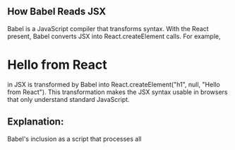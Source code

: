 ## How Babel Reads JSX
Babel is a JavaScript compiler that transforms syntax. With the React present, Babel converts JSX into React.createElement calls. For example, <h1>Hello from React</h1> in JSX is transformed by Babel into React.createElement("h1", null, "Hello from React"). This transformation makes the JSX syntax usable in browsers that only understand standard JavaScript.


## Explanation:
Babel's inclusion as a script that processes all <script type="text/babel"> tags allows us to write modern JavaScript and JSX directly in our HTML files.
The App function is a simple React functional component that returns JSX. This function is then used within ReactDOM.render to mount our component to the DOM.
The JSX inside App() looks like HTML and is more intuitive and easier to maintain than React.createElement calls.



## Advantages of JSX.

## Familiar Syntax:

JSX looks like HTML: For anyone who has any experience with HTML, JSX feels familiar and easy to understand. It allows you to write HTML-like code directly within your JavaScript files, making it simpler to visualize and design the UI within the context of the JavaScript code that handles logic.

## Enhanced Readability:

Clear layout: By using JSX, the structure of the interface you're building is much clearer. This makes it easier for developers, including newcomers, to see the hierarchy and layout of the application's UI, making it more straightforward to understand and modify.

## Component Structure:
Visual component structure: With JSX, components’ structure is visually evident in the code, much like the layout of elements in a standard HTML page. This helps in visualizing parent-child relationships in the component hierarchy, making component-based development more intuitive.

## Efficiency in Development:
Write less code: JSX allows you to write less boilerplate code than if you were using React.createElement calls. It automates the process of creating React elements with children, attributes, and event handlers, making the code not only shorter but also cleaner and less error-prone.

# Summary
JSX is not just a syntactic sugar but a powerful tool that integrates seamlessly with the JavaScript language and React's component philosophy, offering both aesthetic and functional advantages. Its HTML-like syntax coupled with JavaScript's power enhances productivity and maintainability, making it particularly beneficial for beginners in easing the learning curve of React development.
